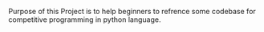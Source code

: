 Purpose of this Project is to help beginners to refrence some codebase for competitive programming in python language.
